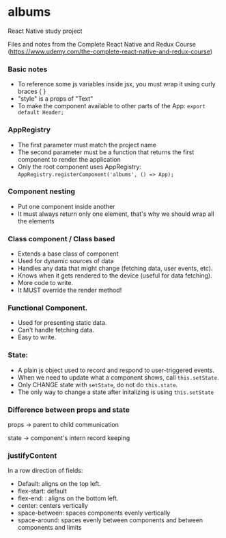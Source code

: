 # albums
React Native study project

Files and notes from the Complete React Native and Redux Course (https://www.udemy.com/the-complete-react-native-and-redux-course)

### Basic notes
- To reference some js variables inside jsx, you must wrap it using curly braces { }
- "style" is a props of "Text"
- To make the component available to other parts of the App:
`export default Header;`

### AppRegistry
- The first parameter must match the project name
- The second parameter must be a function that returns the first component to render the application
- Only the root component uses AppRegistry:
`AppRegistry.registerComponent('albums', () => App);`

### Component nesting
- Put one component inside another
- It must always return only one element, that's why we should wrap all the elements

### Class component / Class based
- Extends a base class of component
- Used for dynamic sources of data
- Handles any data that might change (fetching data, user events, etc).
- Knows when it gets rendered to the device (useful for data fetching).
- More code to write.
- It MUST override the render method!

### Functional Component.
- Used for presenting static data.
- Can't handle fetching data.
- Easy to write.

### State:
- A plain js object used to record and respond to user-triggered events.
- When we need to update what a component shows, call `this.setState`.
- Only CHANGE state with `setState`, do not do `this.state`.
- The only way to change a state after initalizing is using `this.setState`

### Difference between props and state
props -> parent to child communication

state -> component's intern record keeping


### justifyContent
In a row direction of fields:
- Default: aligns on the top left.
- flex-start: default
- flex-end: : aligns on the bottom left.
- center: centers vertically
- space-between: spaces components evenly vertically
- space-around: spaces evenly between components and between components and
limits
